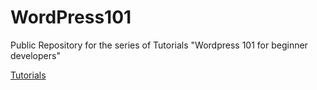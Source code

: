 # WordPress101
Public Repository for the series of Tutorials "Wordpress 101 for beginner developers"

[Tutorials](https://www.youtube.com/playlist?list=PLriKzYyLb28nUFbe0Y9d-19uVkOnhYxFE)
